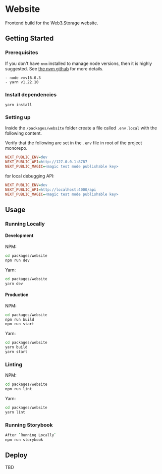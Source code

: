# Website

Frontend build for the Web3.Storage website.

## Getting Started

### Prerequisites

If you don't have `nvm` installed to manage node versions, then it is highly suggested. See [the nvm github](https://github.com/creationix/nvm) for more details.

```
- node >=v16.0.3
- yarn v1.22.10
```

### Install dependencies

```
yarn install
```

### Setting up

Inside the `/packages/website` folder create a file called `.env.local` with the following content.

Verify that the following are set in the `.env` file in root of the project monorepo.

```ini
NEXT_PUBLIC_ENV=dev
NEXT_PUBLIC_API=http://127.0.0.1:8787
NEXT_PUBLIC_MAGIC=<magic test mode publishable key>
```

for local debugging API:

```ini
NEXT_PUBLIC_ENV=dev
NEXT_PUBLIC_API=http://localhost:4000/api
NEXT_PUBLIC_MAGIC=<magic test mode publishable key>
```

## Usage

### Running Locally


#### Development
NPM:
```bash
cd packages/website
npm run dev
```

Yarn:
```bash
cd packages/website
yarn dev
```

#### Production
NPM:
```bash
cd packages/website
npm run build
npm run start
```

Yarn:
```bash
cd packages/website
yarn build
yarn start
```

### Linting
NPM:
```bash
cd packages/website
npm run lint
```

Yarn:
```bash
cd packages/website
yarn lint
```

### Running Storybook

```bash
After `Running Locally`
npm run storybook
```

## Deploy

TBD
